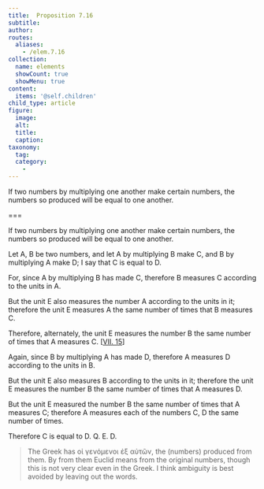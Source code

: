 ```yaml
---
title:  Proposition 7.16
subtitle: 
author:
routes:
  aliases:
    - /elem.7.16
collection:
  name: elements
  showCount: true
  showMenu: true
content:
  items: '@self.children'
child_type: article
figure:
  image:
  alt:
  title:
  caption:
taxonomy:
  tag:
  category:
    - 
---
```


<p>
       <hi rend="ital">If two numbers by multiplying one another make certain numbers, the numbers so produced will be equal to one another.</hi>
      </p>

===

<p>
       <span class="ital">If two numbers by multiplying one another make certain numbers, the numbers so produced will be equal to one another.</span>
      </p>

<p>Let <span class="ital">A</span>, <span class="ital">B</span> be two numbers, and let <span class="ital">A</span> by multiplying <span class="ital">B</span> make <span class="ital">C</span>, and <span class="ital">B</span> by multiplying <span class="ital">A</span> make <span class="ital">D</span>; I say that <span class="ital">C</span> is equal to <span class="ital">D</span>. 
      </p>

<p>For, since <span class="ital">A</span> by multiplying <span class="ital">B</span> has made <span class="ital">C</span>, therefore <span class="ital">B</span> measures <span class="ital">C</span> according to the units in <span class="ital">A</span>. </p>

<p>But the unit <span class="ital">E</span> also measures the number <span class="ital">A</span> according to the units in it; <span class="center">therefore the unit <span class="ital">E</span> measures <span class="ital">A</span> the same number of times that <span class="ital">B</span> measures <span class="ital">C</span>.</span>
      </p>

<p>Therefore, alternately, the unit <span class="ital">E</span> measures the number <span class="ital">B</span> the same number of times that <span class="ital">A</span> measures <span class="ital">C</span>. [<a href="/elem.7.15">VII. 15</a>] </p>

<p>Again, since <span class="ital">B</span> by multiplying <span class="ital">A</span> has made <span class="ital">D</span>, therefore <span class="ital">A</span> measures <span class="ital">D</span> according to the units in <span class="ital">B</span>. </p>

<p>But the unit <span class="ital">E</span> also measures <span class="ital">B</span> according to the units in it; <span class="center">therefore the unit <span class="ital">E</span> measures the number <span class="ital">B</span> the same number of times that <span class="ital">A</span> measures <span class="ital">D</span>.</span>
      </p>

<p>But the unit <span class="ital">E</span> measured the number <span class="ital">B</span> the same number of times that <span class="ital">A</span> measures <span class="ital">C</span>; <span class="center">therefore <span class="ital">A</span> measures each of the numbers <span class="ital">C</span>, <span class="ital">D</span> the same number of times.</span>
      </p>

<p>Therefore <span class="ital">C</span> is equal to <span class="ital">D</span>. Q. E. D.
<blockquote n="2. The numbers so produced." class="crit" place="unspecified" anchored="yes">The Greek has <foreign lang="greek">οἰ γενόμενοι ἐξ αὐτῶν</foreign>, <quote>the (numbers) produced <span class="ital">from them</span>.</quote>
 By <quote>from them</quote>
 Euclid means <quote>from the original numbers,</quote>
 though this is not very clear even in the Greek. I think ambiguity is best avoided by leaving out the words.</blockquote></p>
